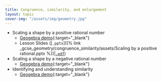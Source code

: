```yaml
---
title: Congruence, similarity, and enlargement
layout: topic
cover-img: "/assets/img/geometry.jpg"
---
```


- Scaling a shape by a positive rational number
    - [Geogebra demo](https://www.geogebra.org/m/ajecbavz){:target="_blank"}
    - Lesson Slides ([`.pptx`]({% link _gcse_geometry/congruence_similarity/assets/Scaling by a positive rational.pptx %})\|[`.pdf`]())
- Scaling a shape by a negative rational number
    - [Geogebra demo](https://www.geogebra.org/m/gt7vk4b5){:target="_blank"}
- Identifying and understanding similarity
    - [Geogebra demo](https://www.geogebra.org/m/mym54v7b){:target="_blank"}